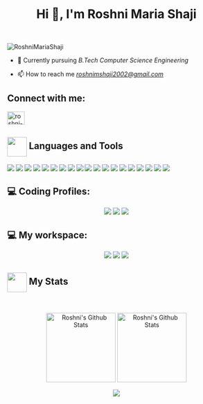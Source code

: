 <h1 align="center">Hi 👋, I'm Roshni Maria Shaji</h1>
    <br>
    
<p align="left"> <img src="https://komarev.com/ghpvc/?username=RoshniMariaShaji&label=Profile%20views&color=0e75b6&style=flat" alt="RoshniMariaShaji" /> </p>


- 🌱 Currently pursuing *B.Tech Computer Science Engineering*

- 📫 How to reach me *roshnimshaji2002@gmail.com*

<h2>Connect with me:</h2>
<p align="left">
<a href="https://www.linkedin.com/in/roshni-maria-shaji-4702a920b/" target="blank"><img align="center" src="https://raw.githubusercontent.com/rahuldkjain/github-profile-readme-generator/master/src/images/icons/Social/linked-in-alt.svg" alt="roshni-maria-shaji-4702a920b" height="30" width="40" /></a>
</p>

<div align="left">
<h2><img src="https://emojis.slackmojis.com/emojis/images/1471045863/884/ninja.gif?1471045863" align="center"
                width="45" /> Languages and Tools</h2>
<img src="https://img.shields.io/badge/c%20-%2300599C.svg?&style=for-the-badge&logo=c&logoColor=white"/>
<img src="https://img.shields.io/badge/c++-%2300599C.svg?style=for-the-badge&logo=c%2B%2B&logoColor=white"/>
<img src="https://img.shields.io/badge/Python-FFD43B?style=for-the-badge&logo=python&logoColor=darkgreen"/>
<img src="https://img.shields.io/badge/java-%23ED8B00.svg?&style=for-the-badge&logo=java&logoColor=white"/>
<img src="https://img.shields.io/badge/html5%20-%23E34F26.svg?&style=for-the-badge&logo=html5&logoColor=white"/>
<img src="https://img.shields.io/badge/css3%20-%231572B6.svg?&style=for-the-badge&logo=css3&logoColor=white"/>
<img src="https://img.shields.io/badge/javascript-%23323330.svg?style=for-the-badge&logo=javascript&logoColor=%23F7DF1E"/>
<img src="https://img.shields.io/badge/php-%23777BB4.svg?style=for-the-badge&logo=php&logoColor=white"/>
<img src="https://img.shields.io/badge/MySQL-00000F?style=for-the-badge&logo=mysql&logoColor=white"/>
<img src="https://img.shields.io/badge/MongoDB-%234ea94b.svg?style=for-the-badge&logo=mongodb&logoColor=white"/>

<img src="https://img.shields.io/badge/github%20-%23121011.svg?&style=for-the-badge&logo=github&logoColor=white"/>

<img src="https://img.shields.io/badge/Edge-0078D7?style=for-the-badge&logo=Microsoft-edge&logoColor=white"/> 
<img src="https://img.shields.io/badge/Firefox-FF7139?style=for-the-badge&logo=Firefox-Browser&logoColor=white"/> 
<img src="https://img.shields.io/badge/Google%20Chrome-4285F4?style=for-the-badge&logo=GoogleChrome&logoColor=white"/> 
<img src="https://img.shields.io/badge/Visual_Studio_Code-0078D4?style=for-the-badge&logo=visual%20studio%20code&logoColor=white"/>

<img src="https://img.shields.io/badge/Canva-%2300C4CC.svg?&style=for-the-badge&logo=Canva&logoColor=white"/>
<img src="https://img.shields.io/badge/latex-%23008080.svg?style=for-the-badge&logo=latex&logoColor=white"/>
<img src="https://img.shields.io/badge/LibreOffice-%2318A303?style=for-the-badge&logo=LibreOffice&logoColor=white"/>
<img src="https://img.shields.io/badge/Microsoft_Office-D83B01?style=for-the-badge&logo=microsoft-office&logoColor=white"/>
</div>

<h2 align="left"> 💻 Coding Profiles:</h2>

<div>
<p align="center">
  <a href="https://www.hackerrank.com/roshnimshaji2002"><img src="https://img.shields.io/badge/-Hackerrank-2EC866?style=for-the-badge&logo=HackerRank&logoColor=white"></a>
  <a href="https://leetcode.com/roshni_m_shaji/"><img src="https://img.shields.io/badge/-LeetCode-FFA116?style=for-the-badge&logo=LeetCode&logoColor=black"></a>
  <a href="https://www.codechef.com/users/roshni_m_shaji"><img src="https://img.shields.io/badge/-CodeChef-5B4638?style=for-the-badge&logo=CodeChef&logoColor=white"></a>
</p>
</div>

<h2 align="left"> 💻 My workspace:</h2>

<div>
<p align="center">
   <img src="https://img.shields.io/badge/Windows%2011-%230079d5.svg?style=for-the-badge&logo=Windows%2011&logoColor=white"/>
   <img src="https://img.shields.io/badge/intel-core%20i5%2010th-%230071C5.svg?&style=for-the-badge&logo=intel&logoColor=white" />
   <img src="https://img.shields.io/badge/RAM-8GB-%230071C5.svg?&style=for-the-badge&logoColor=white" />
</p>
</div>

<div align="left">
        <h2><img width="45" height="45" align="center" src="https://giffiles.alphacoders.com/576/57604.gif" /> My Stats</h2>
 </div>
 <br/>

<div>
     <p align="center">
          <img height="160" alt="Roshni's Github Stats"
            src="https://github-readme-stats.vercel.app/api?username=RoshniMariaShaji&show_icons=true&hide_border=true&theme=light&count_private=true" />
           <img alt="Roshni's Github Stats" height="160"
            src="https://github-readme-stats-eight-theta.vercel.app/api/top-langs/?username=RoshniMariaShaji&theme=light&layout=compact&langs_count=8&hide_border=true)" />
     </p>  
        
<p align="center">
  <a href="#">
    <img src="https://github-readme-streak-stats.herokuapp.com/?user=RoshniMariaShaji"/>
  </a>
</p>
    </div>
</div>
